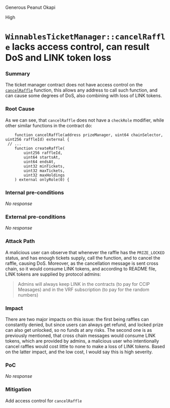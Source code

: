 Generous Peanut Okapi

High

# `WinnablesTicketManager::cancelRaffle` lacks access control, can result DoS and LINK token loss

### Summary

The ticket manager contract does not have access control on the [`cancelRaffle`](https://github.com/sherlock-audit/2024-08-winnables-raffles/blob/main/public-contracts/contracts/WinnablesTicketManager.sol#L278) function, this allows any address to call such function, and can cause some degrees of DoS, also combining with loss of LINK tokens.

### Root Cause

As we can see, that `cancelRaffle` does not have a `checkRole` modifier, while other similar functions in the contract do:

```solidity
    function cancelRaffle(address prizeManager, uint64 chainSelector, uint256 raffleId) external {
 // ... 
    function createRaffle(
        uint256 raffleId,
        uint64 startsAt,
        uint64 endsAt,
        uint32 minTickets,
        uint32 maxTickets,
        uint32 maxHoldings
    ) external onlyRole(0) {
```

### Internal pre-conditions

_No response_

### External pre-conditions

_No response_

### Attack Path

A malicious user can observe that whenever the raffle has the `PRIZE_LOCKED` status, and has enough tickets supply, call the function, and to cancel the raffle, causing DoS. Moreover, as the cancellation message is sent cross chain, so it would consume LINK tokens, and according to README file, LINK tokens are supplied by protocol admins:

> Admins will always keep LINK in the contracts (to pay for CCIP Measages) and in the VRF subscription (to pay for the random numbers)

### Impact

There are two major impacts on this issue: the first being raffles can constantly denied, but since users can always get refund, and locked prize can also get unlocked, so no funds at any risks. The second one is as previously mentioned, that cross chain messages would consume LINK tokens, which are provided by admins, a malicious user who intentionally cancel raffles would cost little to none to make a loss of LINK tokens. Based on the latter impact, and the low cost, I would say this is high severity.  

### PoC

_No response_

### Mitigation

Add access control for `cancelRaffle`